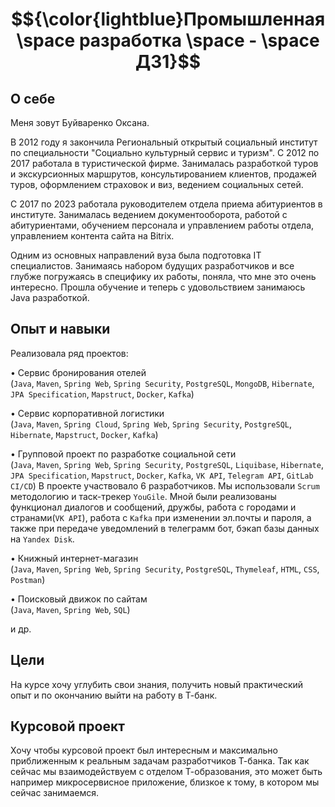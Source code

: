 # $${\color{lightblue}Промышленная \space разработка \space - \space ДЗ1}$$ 

## О себе
Меня зовут Буйваренко Оксана. 

В 2012 году я закончила Региональный открытый социальный институт по cпециальности "Социально культурный сервис и туризм". С 2012 по 2017 работала в туристической фирме.
Занималась разработкой туров и экскурсионных маршрутов, консультированием клиентов, продажей туров, оформлением страховок и виз, ведением социальных сетей.

С 2017 по 2023 работала руководителем отдела приема абитуриентов в институте. Занималась ведением документооборота, работой с абитуриентами, обучением персонала и управлением работы отдела,
управлением контента сайта на Bitrix.

Одним из основных направлений вуза была подготовка IT специалистов. Занимаясь набором будущих разработчиков и все глубже погружаясь в специфику их работы, поняла, что мне это очень интересно.
Прошла обучение и теперь с удовольствием занимаюсь Java разработкой.

## Опыт и навыки
Реализовала ряд проектов:

•	Сервис бронирования отелей  
(`Java`, `Maven`, `Spring Web`, `Spring Security`, `PostgreSQL`, `MongoDB`, `Hibernate`, `JPA Speсification`, `Mapstruct`, `Docker`, `Kafka`)

•	Сервис корпоративной логистики  
(`Java`, `Maven`, `Spring Cloud`, `Spring Web`, `Spring Security`, `PostgreSQL`, `Hibernate`, `Mapstruct`, `Docker`, `Kafka`)

•	Групповой проект по разработке социальной сети  
(`Java`, `Maven`, `Spring Web`, `Spring Security`, `PostgreSQL`, `Liquibase`, `Hibernate`, `JPA Specification`, `Mapstruct`, `Docker`, `Kafka`, `VK API`, `Telegram API`, `GitLab CI/CD`)
В проекте участвовало 6 разработчиков. Мы использовали `Scrum` методологию и таск-трекер `YouGile`. Мной были реализованы функционал диалогов и сообщений, дружбы, работа с городами и странами(`VK API`),
работа с `Kafka` при изменении эл.почты и пароля, а также при передаче уведомлений в телеграмм бот, бэкап базы данных на `Yandex Disk`.

•	Книжный интернет-магазин  
(`Java`, `Maven`, `Spring Web`, `Spring Security`, `PostgreSQL`, `Thymeleaf`, `HTML`, `CSS`, `Postman`)

•	Поисковый движок по сайтам  
(`Java`, `Maven`, `Spring Web`, `SQL`)

и др.

## Цели
На курсе хочу углубить свои знания, получить новый практический опыт и по окончанию выйти на работу в Т-банк.

## Курсовой проект
Хочу чтобы курсовой проект был интересным и максимально приближенным к реальным задачам разработчиков Т-банка.
Так как сейчас мы взаимодействуем с отделом Т-образования, это может быть например микросервисное приложение, близкое к тому, в котором мы сейчас занимаемся.